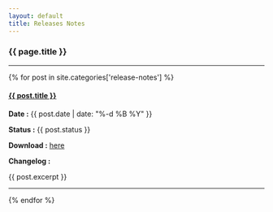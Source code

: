 ```yaml
---
layout: default
title: Releases Notes
---
```


### {{ page.title }}
***

{% for post in site.categories['release-notes'] %}
  <h4><a href="{{ site.baseurl }}{{ post.url }}">{{ post.title }}</a></h4>
  <p><strong>Date :</strong> {{ post.date | date: "%-d %B %Y" }}</p>
  <p><strong>Status :</strong> {{ post.status }}</p>
  <p><strong>Download :</strong> <a href="{{ post.download }}">here</a></p>
  <p><strong>Changelog :</strong></p>
  {{ post.excerpt }}
  <hr>
{% endfor %}

<div id="toc">
</div>
